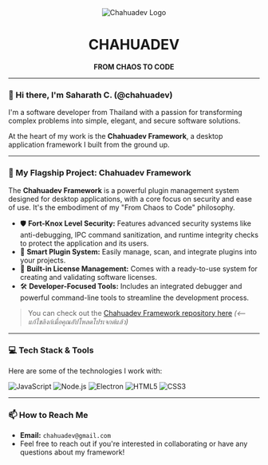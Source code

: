 <div align="center">
  <img src="[https://raw.githubusercontent.com/chahuadev/chahuadev/main/icon.jpg" alt="Chahuadev Logo" width](https://avatars.githubusercontent.com/u/212290578?s=400&u=9a5d8ecb51bf67e3255cb350457497ecd3b850ec&v=4)="200"/>
  <h1>CHAHUADEV</h1>
  <p><strong>FROM CHAOS TO CODE</strong></p>
</div>

---

### 👋 Hi there, I'm Saharath C. (@chahuadev)

I'm a software developer from Thailand with a passion for transforming complex problems into simple, elegant, and secure software solutions.

At the heart of my work is the **Chahuadev Framework**, a desktop application framework I built from the ground up.

---

### 🚀 My Flagship Project: Chahuadev Framework

The **Chahuadev Framework** is a powerful plugin management system designed for desktop applications, with a core focus on security and ease of use. It's the embodiment of my "From Chaos to Code" philosophy.

* 🛡️ **Fort-Knox Level Security:** Features advanced security systems like anti-debugging, IPC command sanitization, and runtime integrity checks to protect the application and its users.
* 🔌 **Smart Plugin System:** Easily manage, scan, and integrate plugins into your projects.
* 🔑 **Built-in License Management:** Comes with a ready-to-use system for creating and validating software licenses.
* 🛠️ **Developer-Focused Tools:** Includes an integrated debugger and powerful command-line tools to streamline the development process.

> You can check out the [Chahuadev Framework repository here](https://github.com/chahuadev/chahuadev-framework) *(<-- แก้ไขลิงก์เมื่อคุณอัปโหลดโปรเจกต์แล้ว)*

---

### 💻 Tech Stack & Tools

Here are some of the technologies I work with:

![JavaScript](https://img.shields.io/badge/JavaScript-F7DF1E?style=for-the-badge&logo=javascript&logoColor=black)
![Node.js](https://img.shields.io/badge/Node.js-339933?style=for-the-badge&logo=nodedotjs&logoColor=white)
![Electron](https://img.shields.io/badge/Electron-47848F?style=for-the-badge&logo=electron&logoColor=white)
![HTML5](https://img.shields.io/badge/HTML5-E34F26?style=for-the-badge&logo=html5&logoColor=white)
![CSS3](https://img.shields.io/badge/CSS3-1572B6?style=for-the-badge&logo=css3&logoColor=white)

---

### 📫 How to Reach Me

* **Email:** `chahuadev@gmail.com`
* Feel free to reach out if you're interested in collaborating or have any questions about my framework!
